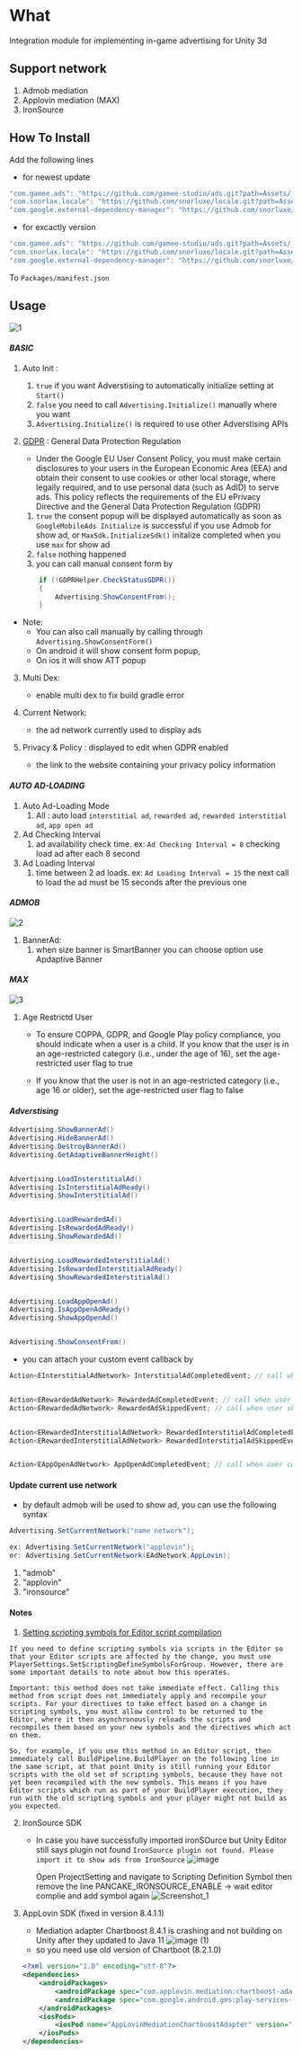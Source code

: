# What

Integration module for implementing in-game advertising for Unity 3d

## Support network

1. Admob mediation
2. Applovin mediation (MAX)
3. IronSource

## How To Install

Add the following lines

- for newest update

```csharp
"com.gamee.ads": "https://github.com/gamee-studio/ads.git?path=Assets/_Root",
"com.snorlax.locale": "https://github.com/snorluxe/locale.git?path=Assets/_Root#1.0.2",
"com.google.external-dependency-manager": "https://github.com/snorluxe/external-dependency-manager.git?path=Assets/_Root#1.2.169",
```

- for excactly version

```csharp
"com.gamee.ads": "https://github.com/gamee-studio/ads.git?path=Assets/_Root#1.0.8",
"com.snorlax.locale": "https://github.com/snorluxe/locale.git?path=Assets/_Root#1.0.2",
"com.google.external-dependency-manager": "https://github.com/snorluxe/external-dependency-manager.git?path=Assets/_Root#1.2.169",
```

To `Packages/manifest.json`

## Usage

![1](https://user-images.githubusercontent.com/44673303/161428593-fce3bccd-e05c-435f-b482-7f3a3a68b2ef.png)

#### _BASIC_

1. Auto Init :
    1. `true` if you want Adverstising to automatically initialize setting at `Start()`
    2. `false` you need to call `Advertising.Initialize()` manually where you want
    3. `Advertising.Initialize()` is required to use other Adverstising APIs

2. [GDPR](https://developers.google.com/admob/unity/eu-consent) : General Data Protection Regulation
    - Under the Google EU User Consent Policy, you must make certain disclosures to your users in the European Economic Area (EEA) and obtain their consent to use cookies or other
      local storage, where legally required, and to use personal data (such as AdID) to serve ads. This policy reflects the requirements of the EU ePrivacy Directive and the
      General Data Protection Regulation (GDPR)

    1. `true` the consent popup will be displayed automatically as soon as `GoogleMobileAds Initialize` is successful if you use Admob for show ad, or `MaxSdk.InitializeSdk()`
       initalize completed when you use `max` for show ad
    2. `false` nothing happened
    3. you can call manual consent form by
    ```c#
        if (!GDPRHelper.CheckStatusGDPR())
        {
            Advertising.ShowConsentFrom();
        }
    ```

- Note:
    - You can also call manually by calling through `Advertising.ShowConsentForm()`
    - On android it will show consent form popup,
    - On ios it will show ATT popup

3. Multi Dex:
   - enable multi dex to fix build gradle error
   
4. Current Network:
   - the ad network currently used to display ads

6. Privacy & Policy : displayed to edit when GDPR enabled
    - the link to the website containing your privacy policy information

#### _AUTO AD-LOADING_

1. Auto Ad-Loading Mode
    1. All : auto load `interstitial ad`, `rewarded ad`, `rewarded interstitial ad`, `app open ad`
2. Ad Checking Interval
    1. ad availability check time. ex: `Ad Checking Interval = 8` checking load ad after each 8 second
3. Ad Loading Interval
    1. time between 2 ad loads. ex: `Ad Loading Interval = 15` the next call to load the ad must be 15 seconds after the previous one

#### _ADMOB_

![2](https://user-images.githubusercontent.com/44673303/157592895-32e01024-3de7-41f4-8823-9a9b996371f2.png)

1. BannerAd:
    1. when size banner is SmartBanner you can choose option use Apdaptive Banner

#### _MAX_

![3](https://user-images.githubusercontent.com/44673303/157606179-7ea14705-175f-4297-bc96-d4516bee50cf.png)

1. Age Restrictd User

    - To ensure COPPA, GDPR, and Google Play policy compliance, you should indicate when a user is a child. If you know that the user is in an age-restricted category (i.e., under
      the age of 16), set the age-restricted user flag to true

    - If you know that the user is not in an age-restricted category (i.e., age 16 or older), set the age-restricted user flag to false

#### _Adverstising_

```c#
Advertising.ShowBannerAd()
Advertising.HideBannerAd()
Advertising.DestroyBannerAd()
Advertising.GetAdaptiveBannerHeight()


Advertising.LoadInsterstitialAd()
Advertising.IsInterstitialAdReady()
Advertising.ShowInterstitialAd()


Advertising.LoadRewardedAd()
Advertising.IsRewardedAdReady()
Advertising.ShowRewardedAd()


Advertising.LoadRewardedInterstitialAd()
Advertising.IsRewardedInterstitialAdReady()
Advertising.ShowRewardedInterstitialAd()


Advertising.LoadAppOpenAd()
Advertising.IsAppOpenAdReady()
Advertising.ShowAppOpenAd()


Advertising.ShowConsentFrom()

```

- you can attach your custom event callback by

```c#
Action<EInterstitialAdNetwork> InterstitialAdCompletedEvent; // call when user completed watch interstitialAd


Action<ERewardedAdNetwork> RewardedAdCompletedEvent; // call when user completed receive reward form rewardedAd
Action<ERewardedAdNetwork> RewardedAdSkippedEvent; // call when user skip watching rewardedAd


Action<ERewardedInterstitialAdNetwork> RewardedInterstitialAdCompletedEvent; // call when user completed receive reward form rewardedInterstitialAd
Action<ERewardedInterstitialAdNetwork> RewardedInterstitialAdSkippedEvent; // call when user skip watching rewardedInterstitialAd


Action<EAppOpenAdNetwork> AppOpenAdCompletedEvent; // call when user completed watch appOpenAd
```

#### Update current use network

- by default admob will be used to show ad, you can use the following syntax

```c#
Advertising.SetCurrentNetwork("name network");

ex: Advertising.SetCurrentNetwork("applovin");
or: Advertising.SetCurrentNetwork(EAdNetwork.AppLovin);
```

1. "admob"
2. "applovin"
3. "ironsource"

#### Notes

1. [Setting scripting symbols for Editor script compilation](https://docs.unity3d.com/Manual/CustomScriptingSymbols.html)

```text
If you need to define scripting symbols via scripts in the Editor so that your Editor scripts are affected by the change, you must use PlayerSettings.SetScriptingDefineSymbolsForGroup. However, there are some important details to note about how this operates.

Important: this method does not take immediate effect. Calling this method from script does not immediately apply and recompile your scripts. For your directives to take effect based on a change in scripting symbols, you must allow control to be returned to the Editor, where it then asynchronously reloads the scripts and recompiles them based on your new symbols and the directives which act on them.

So, for example, if you use this method in an Editor script, then immediately call BuildPipeline.BuildPlayer on the following line in the same script, at that point Unity is still running your Editor scripts with the old set of scripting symbols, because they have not yet been recompiled with the new symbols. This means if you have Editor scripts which run as part of your BuildPlayer execution, they run with the old scripting symbols and your player might not build as you expected.
```

2. IronSource SDK
   - In case you have successfully imported ironSOurce but Unity Editor still says plugin not found `IronSource plugin not found. Please import it to show ads from IronSource`
     ![image](https://user-images.githubusercontent.com/44673303/161428343-19750d61-b75e-4f37-a532-2a01a3e379e7.png)
   
     Open ProjectSetting and navigate to Scripting Definition Symbol then remove the line PANCAKE_IRONSOURCE_ENABLE -> wait editor complie and add symbol again
     ![Screenshot_1](https://user-images.githubusercontent.com/44673303/161428348-2e330f02-ca78-4b6d-8f4c-25d539c771b4.png)

3. AppLovin SDK (fixed in version 8.4.1.1)
    - Mediation adapter Chartboost 8.4.1 is crashing and not building on Unity after they updated to Java 11
    ![image (1)](https://user-images.githubusercontent.com/44673303/161477158-1deae20f-ce7c-436a-8e8c-d4c5fe196ed7.png)
    - so you need use old version of Chartboot (8.2.1.0)
    ```xml
    <?xml version="1.0" encoding="utf-8"?>
    <dependencies>
        <androidPackages>
            <androidPackage spec="com.applovin.mediation:chartboost-adapter:8.2.1.0" />
            <androidPackage spec="com.google.android.gms:play-services-base:16.1.0" />
        </androidPackages>
        <iosPods>
            <iosPod name="AppLovinMediationChartboostAdapter" version="8.4.2.0" />
        </iosPods>
    </dependencies>
    ```
